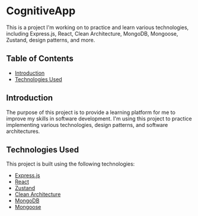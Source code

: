 # CognitiveApp

This is a project I'm working on to practice and learn various technologies,
including Express.js, React, Clean Architecture, MongoDB, Mongoose, Zustand, design patterns, and more.

## Table of Contents

- [Introduction](#introduction)
- [Technologies Used](#technologies-used)

## Introduction

The purpose of this project is to provide a learning platform for me to improve my skills in software development. 
I'm using this project to practice implementing various technologies, design patterns, and software architectures. 

## Technologies Used

This project is built using the following technologies:

- [Express.js](https://expressjs.com/)
- [React](https://es.react.dev/)
- [Zustand](https://zustand-demo.pmnd.rs/)
- [Clean Architecture](https://blog.cleancoder.com/uncle-bob/2012/08/13/the-clean-architecture.html)
- [MongoDB](https://www.mongodb.com/)
- [Mongoose](https://mongoosejs.com/)

